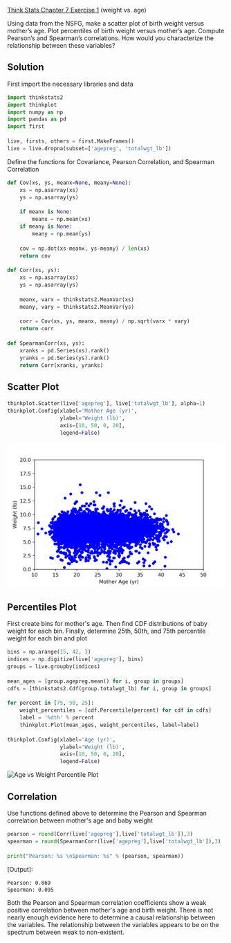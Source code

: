 [Think Stats Chapter 7 Exercise 1](http://greenteapress.com/thinkstats2/html/thinkstats2008.html#toc70) (weight vs. age)

Using data from the NSFG, make a scatter plot of birth weight versus mother’s age. Plot percentiles of birth weight versus mother’s age. Compute Pearson’s and Spearman’s correlations. How would you characterize the relationship between these variables?

## Solution

First import the necessary libraries and data

```python
import thinkstats2
import thinkplot
import numpy as np
import pandas as pd
import first

live, firsts, others = first.MakeFrames()
live = live.dropna(subset=['agepreg', 'totalwgt_lb'])
```

Define the functions for Covariance, Pearson Correlation, and Spearman Correlation

```python
def Cov(xs, ys, meanx=None, meany=None):
    xs = np.asarray(xs)
    ys = np.asarray(ys)

    if meanx is None:
        meanx = np.mean(xs)
    if meany is None:
        meany = np.mean(ys)

    cov = np.dot(xs-meanx, ys-meany) / len(xs)
    return cov

def Corr(xs, ys):
    xs = np.asarray(xs)
    ys = np.asarray(ys)

    meanx, varx = thinkstats2.MeanVar(xs)
    meany, vary = thinkstats2.MeanVar(ys)

    corr = Cov(xs, ys, meanx, meany) / np.sqrt(varx * vary)
    return corr

def SpearmanCorr(xs, ys):
    xranks = pd.Series(xs).rank()
    yranks = pd.Series(ys).rank()
    return Corr(xranks, yranks)
```

## Scatter Plot

```python
thinkplot.Scatter(live['agepreg'], live['totalwgt_lb'], alpha=1)
thinkplot.Config(xlabel='Mother Age (yr)',
                 ylabel='Weight (lb)',
                 axis=[10, 50, 0, 20],
                 legend=False)
```

![Age vs Weight Scatter Plot](age_weight_scatter.png)

## Percentiles Plot

First create bins for mother's age. Then find CDF distributions of baby weight for each bin. Finally, determine 25th, 50th, and 75th percentile weight for each bin and plot

```python
bins = np.arange(15, 42, 3)
indices = np.digitize(live['agepreg'], bins)
groups = live.groupby(indices)

mean_ages = [group.agepreg.mean() for i, group in groups]
cdfs = [thinkstats2.Cdf(group.totalwgt_lb) for i, group in groups]

for percent in [75, 50, 25]:
    weight_percentiles = [cdf.Percentile(percent) for cdf in cdfs]
    label = '%dth' % percent
    thinkplot.Plot(mean_ages, weight_percentiles, label=label)
    
thinkplot.Config(xlabel='Age (yr)',
                 ylabel='Weight (lb)',
                 axis=[10, 50, 0, 20],
                 legend=False)
```

![Age vs Weight Percentile Plot](age_weight_percentile.png)

## Correlation

Use functions defined above to determine the Pearson and Spearman correlation between mother's age and baby weight

```python
pearson = round(Corr(live['agepreg'],live['totalwgt_lb']),3)
spearman = round(SpearmanCorr(live['agepreg'],live['totalwgt_lb']),3)

print("Pearson: %s \nSpearman: %s" % (pearson, spearman))
```

[Output]:

```
Pearson: 0.069 
Spearman: 0.095
```

Both the Pearson and Spearman correlation coefficients show a weak positive correlation between mother's age and birth weight. There is not nearly enough evidence here to determine a causal relationship between the variables. The relationship between the variables appears to be on the spectrum between weak to non-existent.
